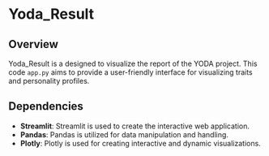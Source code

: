 # Yoda_Result

## Overview
Yoda_Result is a designed to visualize the report of the YODA project. This code ```app.py``` aims to provide a user-friendly interface for visualizing traits and personality profiles.

## Dependencies
- **Streamlit**: Streamlit is used to create the interactive web application.
- **Pandas**: Pandas is utilized for data manipulation and handling.
- **Plotly**: Plotly is used for creating interactive and dynamic visualizations.

